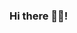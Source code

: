 ### Hi there 👋🏾!

<!--
**alg-bioinfo/alg-bioinfo** is a ✨ _special_ ✨ repository because its `README.md` (this file) appears on your GitHub profile.

Here are some ideas to get you started:

- 🔭 I’m currently working on redoing previous projects in R
- 🌱 I’m currently learning Python techniques for data science and machine learning
- 👯 I’m looking to collaborate on bioinformatic research projects!
- 🤔 I’m looking for help with starting my very first data science project
- 💬 Ask me about anything you'd like a little extra help with
- 📫 How to reach me: [Linkedin](https://www.linkedin.com/in/arlen-gyden/)
- 😄 Pronouns: He/Him
- ⚡ Fun fact: I like to run half marathons in my free time
-->
